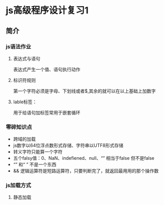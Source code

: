 # js高级程序设计复习1

## 简介

### js语法作业

1. 表达式与语句

   表达式产生一个值、语句执行动作

2. 标识符规则

   第一个字符必须是字母、下划线或者$,其余的就可以在以上基础上加数字

3. lable标签：

   用于给语句加标签常用于嵌套循环

### 零碎知识点

* 跨域的加载
* js数字以64位浮点数形式存储、字符串以UTF8形式存储
* 转义字符只能算一个字符
* 五个falsy值：0、NaN、indefiened、null、“”
  相当于false 但不是false
* “” 和“ ” 不是一个东西
* && 逻辑运算符是短路运算符，只要判断完了，就返回最用用的那个操作数

### js加载方式

1. 静态加载 <script/>标签 intergrity保证跨域安全
2. 推迟加载 <script/>标签 defer属性，表示该脚本不会影响页面结构，因此完全可以在页面加载之后执行
3. 异步执行脚本 <script/>标签async标签，不保证顺序的下载，下载完之后就开始执行js脚本
4. 动态加载脚本 使用DOM API 动态添加script元素

[deffer与script区别相关博客](https://segmentfault.com/a/1190000037724479)

## 语言基础

### 变量

* var、let、const

  > 不同点：
  >
  > 1. var在执行前编译
  > 2. let、const  不允许冗余声明、不会检查是否作用于外有同名作用域
  > 3. const只能用于初始化、不能改，但是能改对象属性 对象属性不是存储在自身的

* 

### 数据类型

* 编码方式

  > 1. unicode 大，但是字节耗费大，每个占用三个字符；
  > 2. UTF-8 需要记录每个需要占用几个字符
  > 3. GBK平均占两个字节

* > type of 操作符用于确定数据类型
  >
  > isNaN 表示判断是不是NaN（不是数值）

*  **数据类型有 Undefined、Null、Boolean、Number、**

* undefined是自动初始化，表示未定义 null表示空指针

* number  总是将浮点数转化为整数减小存储空间

* > string
  >
  > * 字符字面量
  >
  > * 字符串只能销毁后创建，不能修改，与编码方式有关
  >
  > * 模板字符串 支持跨行定义字符串
  >
  > * 字符串插值：
  >
  >   ~~~js
  >   let x = “value” + ’=” + x；
  >   现在let x = ’value = $[x}‘
  >   ~~~
  >
  >   

* Symbol

  > 使用Symbol初始化 不能使用new关键字调用构造函数，用于创建键值对
  >
  > 全局符号注册表的使用
  >
  > > symbol for 查询创建符号实例到注册表 全局注册表必须由键值对创建
  > >
  > > Symbol.Keyfor 查询全局注册表
  > >
  > > 符号作为属性

* 类型转化

  > 将一个数值转化为字符串 isstring(进制)、String（）
  >
  > 将其他类型转化为数值
  >
  > > Number(): 转换为十进制 **转换字符串忽略前面的0**
  > >
  > > preseInt()  顺序检查有没有数字，一旦遇到了就将遇到的读出来，一旦没遇到数字就停止
  > >
  > > preseFloat 识别第一个.  并且忽略前面的零

### 操作符

#### 位操作符

* ~  非
* & 与
* | 或
* ^ 按位异或
* << 左移

#### 布尔操作符

！ 非

&& 与

|| 或

** 指数

#### 条件操作符

条件？成功：失败

### 语句

#### if

#### do-while

#### while

#### for

#### for-in 枚举对象中的非符号键属性

#### for-of 遍历可迭代对象元素

#### label：标签语言

#### break/continue

#### with 不建议用 改变作用域，容易出问题

#### switch 